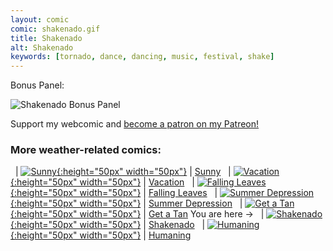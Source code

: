 ```yaml
---
layout: comic
comic: shakenado.gif
title: Shakenado
alt: Shakenado
keywords: [tornado, dance, dancing, music, festival, shake]
---
```


Bonus Panel:

![Shakenado Bonus Panel](/images/shakenado_bonus.gif)


Support my webcomic and [become a patron on my Patreon!](https://www.patreon.com/lolnein)


### More weather-related comics:

&nbsp; | [![Sunny](/thumbs/sunny.png){:height="50px" width="50px"}](https://lolnein.com/2017/04/18/sunny/) | [Sunny](https://lolnein.com/2017/04/18/sunny/)
&nbsp; | [![Vacation](/thumbs/vacation.png){:height="50px" width="50px"}](https://lolnein.com/2017/05/26/vacation/) | [Vacation](https://lolnein.com/2017/05/26/vacation/)
&nbsp; | [![Falling Leaves](/thumbs/fallingleaves.png){:height="50px" width="50px"}](https://lolnein.com/2017/11/06/fallingleaves/) | [Falling Leaves](https://lolnein.com/2017/11/06/fallingleaves/)
&nbsp; | [![Summer Depression](/thumbs/summerdepression.png){:height="50px" width="50px"}](https://lolnein.com/2018/08/15/summerdepression/) | [Summer Depression](https://lolnein.com/2018/08/15/summerdepression/)
&nbsp; | [![Get a Tan](/thumbs/getatan.png){:height="50px" width="50px"}](https://lolnein.com/2018/09/05/getatan/) | [Get a Tan](https://lolnein.com/2018/09/05/getatan/)
You are here &rarr; &nbsp; | [![Shakenado](/thumbs/shakenado.png){:height="50px" width="50px"}](https://lolnein.com/2019/04/30/shakenado/) | [Shakenado](https://lolnein.com/2019/04/30/shakenado/)
&nbsp; | [![Humaning](/thumbs/humaning.png){:height="50px" width="50px"}](https://lolnein.com/2019/06/24/humaning/) | [Humaning](https://lolnein.com/2019/06/24/humaning/)
